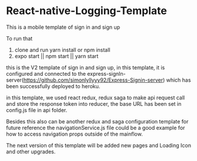 # React-native-Logging-Template

This is a mobile template of sign in and sign up

To run that

1. clone and run yarn install or npm install
2. expo start || npm start || yarn start

this is the V2 template of sign in and sign up, in this template, it is configured and connected to the express-signIn-server(https://github.com/simonlyllyyy92/Express-Signin-server) which has been successfully deployed to heroku.

in this template, we used react redux, redux saga to make api request call and store the response token into reducer, the base URL has been set in config.js file in api folder.

Besides this also can be another redux and saga configuration template for future reference
the navigationService.js file could be a good example for how to access navigation props outside of the mainflow.

The next version of this template will be added new pages and Loading Icon and other upgrades.
